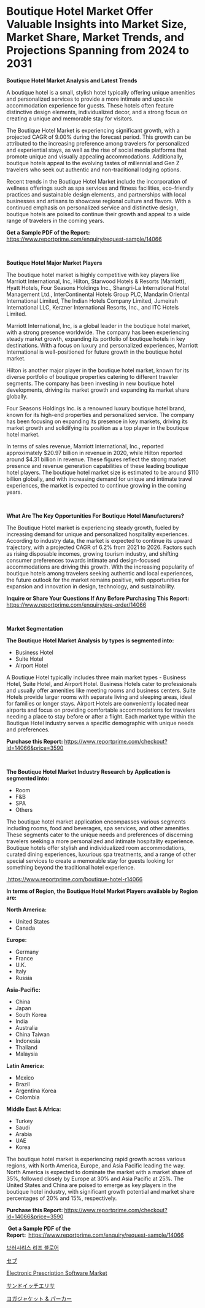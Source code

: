<p><h1>Boutique Hotel Market Offer Valuable Insights into Market Size, Market Share, Market Trends, and Projections Spanning from 2024 to 2031</h1></p><p><strong>Boutique Hotel Market Analysis and Latest Trends</strong></p>
<p><p>A boutique hotel is a small, stylish hotel typically offering unique amenities and personalized services to provide a more intimate and upscale accommodation experience for guests. These hotels often feature distinctive design elements, individualized decor, and a strong focus on creating a unique and memorable stay for visitors.</p><p>The Boutique Hotel Market is experiencing significant growth, with a projected CAGR of 9.00% during the forecast period. This growth can be attributed to the increasing preference among travelers for personalized and experiential stays, as well as the rise of social media platforms that promote unique and visually appealing accommodations. Additionally, boutique hotels appeal to the evolving tastes of millennial and Gen Z travelers who seek out authentic and non-traditional lodging options.</p><p>Recent trends in the Boutique Hotel Market include the incorporation of wellness offerings such as spa services and fitness facilities, eco-friendly practices and sustainable design elements, and partnerships with local businesses and artisans to showcase regional culture and flavors. With a continued emphasis on personalized service and distinctive design, boutique hotels are poised to continue their growth and appeal to a wide range of travelers in the coming years.</p></p>
<p><strong>Get a Sample PDF of the Report:&nbsp;</strong> <a href="https://www.reportprime.com/enquiry/request-sample/14066">https://www.reportprime.com/enquiry/request-sample/14066</a></p>
<p>&nbsp;</p>
<p><strong>Boutique Hotel Major Market Players</strong></p>
<p><p>The boutique hotel market is highly competitive with key players like Marriott International, Inc, Hilton, Starwood Hotels & Resorts (Marriott), Hyatt Hotels, Four Seasons Holdings Inc., Shangri-La International Hotel Management Ltd., InterContinental Hotels Group PLC, Mandarin Oriental International Limited, The Indian Hotels Company Limited, Jumeirah International LLC, Kerzner International Resorts, Inc., and ITC Hotels Limited.</p><p>Marriott International, Inc, is a global leader in the boutique hotel market, with a strong presence worldwide. The company has been experiencing steady market growth, expanding its portfolio of boutique hotels in key destinations. With a focus on luxury and personalized experiences, Marriott International is well-positioned for future growth in the boutique hotel market.</p><p>Hilton is another major player in the boutique hotel market, known for its diverse portfolio of boutique properties catering to different traveler segments. The company has been investing in new boutique hotel developments, driving its market growth and expanding its market share globally.</p><p>Four Seasons Holdings Inc. is a renowned luxury boutique hotel brand, known for its high-end properties and personalized service. The company has been focusing on expanding its presence in key markets, driving its market growth and solidifying its position as a top player in the boutique hotel market.</p><p>In terms of sales revenue, Marriott International, Inc., reported approximately $20.97 billion in revenue in 2020, while Hilton reported around $4.31 billion in revenue. These figures reflect the strong market presence and revenue generation capabilities of these leading boutique hotel players. The boutique hotel market size is estimated to be around $110 billion globally, and with increasing demand for unique and intimate travel experiences, the market is expected to continue growing in the coming years.</p></p>
<p>&nbsp;</p>
<p><strong>What Are The Key Opportunities For Boutique Hotel Manufacturers?</strong></p>
<p><p>The Boutique Hotel market is experiencing steady growth, fueled by increasing demand for unique and personalized hospitality experiences. According to industry data, the market is expected to continue its upward trajectory, with a projected CAGR of 6.2% from 2021 to 2026. Factors such as rising disposable incomes, growing tourism industry, and shifting consumer preferences towards intimate and design-focused accommodations are driving this growth. With the increasing popularity of boutique hotels among travelers seeking authentic and local experiences, the future outlook for the market remains positive, with opportunities for expansion and innovation in design, technology, and sustainability.</p></p>
<p><strong>Inquire or Share Your Questions If Any Before Purchasing This Report:</strong> <a href="https://www.reportprime.com/enquiry/pre-order/14066">https://www.reportprime.com/enquiry/pre-order/14066</a></p>
<p>&nbsp;</p>
<p><strong>Market Segmentation</strong></p>
<p><strong>The Boutique Hotel Market Analysis by types is segmented into:</strong></p>
<p><ul><li>Business Hotel</li><li>Suite Hotel</li><li>Airport Hotel</li></ul></p>
<p><p>A Boutique Hotel typically includes three main market types - Business Hotel, Suite Hotel, and Airport Hotel. Business Hotels cater to professionals and usually offer amenities like meeting rooms and business centers. Suite Hotels provide larger rooms with separate living and sleeping areas, ideal for families or longer stays. Airport Hotels are conveniently located near airports and focus on providing comfortable accommodations for travelers needing a place to stay before or after a flight. Each market type within the Boutique Hotel industry serves a specific demographic with unique needs and preferences.</p></p>
<p><strong>Purchase this Report:&nbsp;</strong><a href="https://www.reportprime.com/checkout?id=14066&price=3590">https://www.reportprime.com/checkout?id=14066&price=3590</a></p>
<p>&nbsp;</p>
<p><strong>The Boutique Hotel Market Industry Research by Application is segmented into:</strong></p>
<p><ul><li>Room</li><li>F&B</li><li>SPA</li><li>Others</li></ul></p>
<p><p>The boutique hotel market application encompasses various segments including rooms, food and beverages, spa services, and other amenities. These segments cater to the unique needs and preferences of discerning travelers seeking a more personalized and intimate hospitality experience. Boutique hotels offer stylish and individualized room accommodations, curated dining experiences, luxurious spa treatments, and a range of other special services to create a memorable stay for guests looking for something beyond the traditional hotel experience.</p></p>
<p><a href="https://www.reportprime.com/boutique-hotel-r14066">&nbsp;https://www.reportprime.com/boutique-hotel-r14066</a></p>
<p><strong>In terms of Region, the Boutique Hotel Market Players available by Region are:</strong></p>
<p>
    <p> <strong> North America: </strong>
        <ul>
            <li>United States</li>
            <li>Canada</li>
        </ul>
        </p> 
    <p> <strong> Europe: </strong>
        <ul>
            <li>Germany</li>
            <li>France</li>
            <li>U.K.</li>
            <li>Italy</li>
            <li>Russia</li>
        </ul>
        </p> 
    <p> <strong> Asia-Pacific: </strong>
        <ul>
            <li>China</li>
            <li>Japan</li>
            <li>South Korea</li>
            <li>India</li>
            <li>Australia</li>
            <li>China Taiwan</li>
            <li>Indonesia</li>
            <li>Thailand</li>
            <li>Malaysia</li>
        </ul>
        </p> 
    <p> <strong> Latin America: </strong>
        <ul>
            <li>Mexico</li>
            <li>Brazil</li>
            <li>Argentina Korea</li>
            <li>Colombia</li>
        </ul>
        </p> 
    <p> <strong> Middle East & Africa: </strong>
        <ul>
            <li>Turkey</li>
            <li>Saudi</li>
            <li>Arabia</li>
            <li>UAE</li>
            <li>Korea</li>
        </ul>
    </p>
    </p>
<p><p>The boutique hotel market is experiencing rapid growth across various regions, with North America, Europe, and Asia Pacific leading the way. North America is expected to dominate the market with a market share of 35%, followed closely by Europe at 30% and Asia Pacific at 25%. The United States and China are poised to emerge as key players in the boutique hotel industry, with significant growth potential and market share percentages of 20% and 15%, respectively.</p></p>
<p><strong>Purchase this Report: </strong><a href="https://www.reportprime.com/checkout?id=14066&price=3590">https://www.reportprime.com/checkout?id=14066&price=3590</a></p>
<p>&nbsp;<strong>Get a Sample PDF of the Report:&nbsp;&nbsp;</strong><a href="https://www.reportprime.com/enquiry/request-sample/14066">https://www.reportprime.com/enquiry/request-sample/14066</a></p>
<p><strong></strong></p>
<p><p><a href="https://medium.com/@tedbernhard1944/%EB%B6%93%EC%A4%84%EB%A6%AC%EC%8A%A4-%EB%A6%AC%ED%94%84-%EB%B8%94%EB%A1%9C%EC%9B%8C-%EC%8B%9C%EC%9E%A5-%EC%A0%90%EC%9C%A0%EC%9C%A8-%EC%A7%84%ED%99%94-%EB%B0%8F-%EC%8B%9C%EC%9E%A5-%EC%84%B1%EC%9E%A5-%EB%8F%99%ED%96%A5-2024-2031-7b79d51f7546">브러시리스 리프 블로어</a></p><p><a href="https://github.com/RodHoppe07/Market-Research-Report-List-1/blob/main/771410225042.md">セブ</a></p><p><a href="https://github.com/mbisetmhermsr/Market-Research-Report-List-2/blob/main/electronic-prescription-software-market.md">Electronic Prescription Software Market</a></p><p><a href="https://github.com/avwofrml53535/Market-Research-Report-List-1/blob/main/830773336490.md">サンドイッチエリサ</a></p><p><a href="https://medium.com/@roachbrenda/%E3%83%A8%E3%82%AC%E3%81%AE%E3%82%B8%E3%83%A3%E3%82%B1%E3%83%83%E3%83%88-%E3%83%95%E3%83%BC%E3%83%87%E3%82%A3%E3%83%BC%E5%B8%82%E5%A0%B4%E3%81%AF-%E3%82%B7%E3%82%A7%E3%82%A2-%E3%82%B5%E3%82%A4%E3%82%BA-%E3%81%8A%E3%82%88%E3%81%B32031%E5%B9%B4%E3%81%BE%E3%81%A7%E3%81%AE%E4%BA%88%E6%B8%AC%E3%81%AB%E7%84%A6%E7%82%B9%E3%82%92%E5%BD%93%E3%81%A6%E3%81%A6%E3%81%84%E3%81%BE%E3%81%99-yoga-no-jaketto-amp-fuudii-shijou-wa-shea-06237f57ebc8">ヨガジャケット & パーカー</a></p></p>